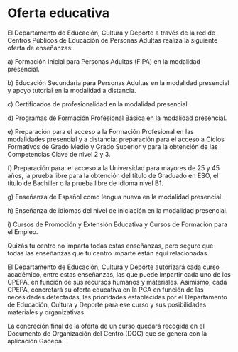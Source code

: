 # Oferta educativa

El Departamento de Educación, Cultura y Deporte a través de la red de Centros Públicos de Educación de Personas Adultas realiza la siguiente oferta de enseñanzas:

a\) Formación Inicial para Personas Adultas \(FIPA\) en la modalidad presencial.

b\) Educación Secundaria para Personas Adultas en la modalidad presencial y apoyo tutorial en la modalidad a distancia.

c\) Certificados de profesionalidad en la modalidad presencial.

d\) Programas de Formación Profesional Básica en la modalidad presencial.

e\) Preparación para el acceso a la Formación Profesional en las modalidades presencial y a distancia: preparación para el acceso a Ciclos Formativos de Grado Medio y Grado Superior y para la obtención de las Competencias Clave de nivel 2 y 3.

f\) Preparación para: el acceso a la Universidad para mayores de 25 y 45 años, la prueba libre para la obtención del título de Graduado en ESO, el título de Bachiller o la prueba libre de idioma nivel B1.

g\) Enseñanza de Español como lengua nueva en la modalidad presencial.

h\) Enseñanza de idiomas del nivel de iniciación en la modalidad presencial.

i\) Cursos de Promoción y Extensión Educativa y Cursos de Formación para el Empleo.

Quizás tu centro no imparta todas estas enseñanzas, pero seguro que todas las enseñanzas que tu centro imparte están aquí relacionadas.

El Departamento de Educación, Cultura y Deporte autorizará cada curso académico, entre estas enseñanzas, las que puede impartir cada uno de los CPEPA, en función de sus recursos humanos y materiales. Asimismo, cada CPEPA, concretará su oferta educativa en la PGA en función de las necesidades detectadas, las prioridades establecidas por el Departamento de Educación, Cultura y Deporte para ese curso y sus posibilidades materiales y organizativas.

La concreción final de la oferta de un curso quedará recogida en el Documento de Organización del Centro \(DOC\) que se genera con la aplicación Gacepa.

